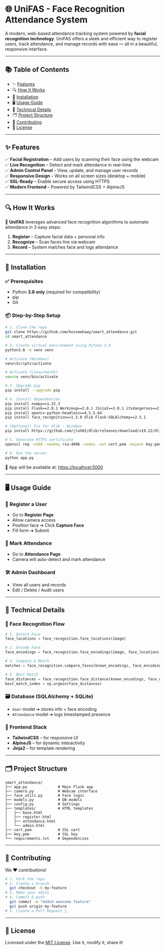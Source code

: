 # 🌐 UniFAS - Face Recognition Attendance System

A modern, web-based attendance tracking system powered by **facial recognition technology**. UniFAS offers a sleek and efficient way to register users, track attendance, and manage records with ease — all in a beautiful, responsive interface.

---

## 📚 Table of Contents

- ✨ [Features](#-features)  
- 🔍 [How It Works](#-how-it-works)  
- 🚀 [Installation](#-installation)  
- 🖥️ [Usage Guide](#-usage-guide)  
- 🔧 [Technical Details](#-technical-details)  
- 🗂️ [Project Structure](#-project-structure)  
- 🤝 [Contributing](#-contributing)  
- 📄 [License](#-license)  

---

## ✨ Features

✅ **Facial Registration** – Add users by scanning their face using the webcam  
✅ **Live Recognition** – Detect and mark attendance in real-time  
✅ **Admin Control Panel** – View, update, and manage user records  
✅ **Responsive Design** – Works on all screen sizes (desktop + mobile)  
✅ **SSL-Ready** – Enable secure access using HTTPS  
✅ **Modern Frontend** – Powered by TailwindCSS + AlpineJS

---

## 🔍 How It Works

🎥 **UniFAS** leverages advanced face recognition algorithms to automate attendance in 3 easy steps:

1. **Register** – Capture facial data + personal info  
2. **Recognize** – Scan faces live via webcam  
3. **Record** – System matches face and logs attendance

---

## 🚀 Installation

### ✅ Prerequisites
- Python **3.8 only** (required for compatibility)
- pip
- Git

### 📦 Step-by-Step Setup

```bash
# 1. Clone the repo
git clone https://github.com/hossmekawy/smart_attendance.git
cd smart_attendance

# 2. Create virtual environment using Python 3.8
python3.8 -m venv venv

# Activate (Windows)
venv\Scripts\activate

# Activate (Linux/macOS)
source venv/bin/activate

# 3. Upgrade pip
pip install --upgrade pip

# 4. Install dependencies
pip install numpy==1.22.3
pip install Flask==2.0.1 Werkzeug==2.0.1 Jinja2==3.0.1 itsdangerous==2.0.1 MarkupSafe==2.0.1
pip install opencv-python-headless==4.5.5.64
pip install face_recognition==1.3.0 dlib Flask-SQLAlchemy==2.5.1

# (Optional) Fix for dlib - Windows
pip install https://github.com/jloh02/dlib/releases/download/v19.22/dlib-19.22.99-cp310-cp310-win_amd64.whl

# 5. Generate HTTPS certificate
openssl req -x509 -newkey rsa:4096 -nodes -out cert.pem -keyout key.pem -days 365

# 6. Run the server
python app.py
```

🚀 App will be available at: [https://localhost:5000](https://localhost:5000)

---

## 🖥️ Usage Guide

### 👤 Register a User
- Go to **Register Page**
- Allow camera access
- Position face ➔ Click **Capture Face**
- Fill form ➔ Submit

### 📸 Mark Attendance
- Go to **Attendance Page**
- Camera will auto-detect and mark attendance

### 🛠️ Admin Dashboard
- View all users and records
- Edit / Delete / Audit users

---

## 🔧 Technical Details

### 🧠 Face Recognition Flow
```python
# 1. Detect Face
face_locations = face_recognition.face_locations(image)

# 2. Encode Face
face_encodings = face_recognition.face_encodings(image, face_locations)

# 3. Compare & Match
matches = face_recognition.compare_faces(known_encodings, face_encoding)

# 4. Best Match
face_distances = face_recognition.face_distance(known_encodings, face_encoding)
best_match_index = np.argmin(face_distances)
```

### 🗃️ Database (SQLAlchemy + SQLite)
- `User` model ➔ stores info + face encoding
- `Attendance` model ➔ logs timestamped presence

### 💅 Frontend Stack
- **TailwindCSS** – for responsive UI
- **AlpineJS** – for dynamic interactivity
- **Jinja2** – for template rendering

---

## 🗂️ Project Structure

```
smart_attendance/
├── app.py              # Main Flask app
├── camera.py           # Webcam interface
├── face_utils.py       # Face logic
├── models.py           # DB models
├── config.py           # Settings
├── templates/          # HTML templates
│   ├── base.html
│   ├── register.html
│   ├── attendance.html
│   └── admin.html
├── cert.pem            # SSL cert
├── key.pem             # SSL key
└── requirements.txt    # Dependencies
```

---

## 🤝 Contributing

We ❤️ contributions!

```bash
# 1. Fork the repo
# 2. Create a branch
  git checkout -b my-feature
# 3. Make your edits
# 4. Commit & push
  git commit -m "Added awesome feature"
  git push origin my-feature
# 5. Create a Pull Request 🚀
```

---

## 📄 License

Licensed under the [MIT License](LICENSE). Use it, modify it, share it!

